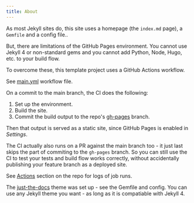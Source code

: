 ```yaml
---
title: About
---
```


As most Jekyll sites do, this site uses a homepage (the `index.md` page), a `Gemfile` and a config file.. 

But, there are limitations of the GitHub Pages environment. You cannot use Jekyll 4 or non-standard gems and you cannot add Python, Node, Hugo, etc. to your build flow.

To overcome these, this template project uses a GitHub Actions workflow.

See [main.yml](https://github.com/MichaelCurrin/jekyll-gh-actions-quickstart/blob/main/.github/workflows/main.yml) workflow file.

On a commit to the main branch, the CI does the following:

1. Set up the environment.
2. Build the site.
3. Commit the build output to the repo's [gh-pages](https://github.com/MichaelCurrin/jekyll-gh-actions-quickstart/tree/gh-pages) branch. 

Then that output is served as a static site, since GitHub Pages is enabled in _Settings_.

The CI actually also runs on a PR against the main branch too - it just last skips the part of commiting to the `gh-pages` branch. So you can still use the CI to test your tests and build flow works correctly, without accidentally publishing your feature branch as a deployed site.

See [Actions](https://github.com/MichaelCurrin/jekyll-gh-actions-quickstart/actions/workflows/main.yml) section on the repo for logs of job runs.

The [just-the-docs](https://pmarsceill.github.io/just-the-docs/) theme was set up - see the Gemfile and config. You can use any Jekyll theme you want - as long as it is compatiable with Jekyll 4.
